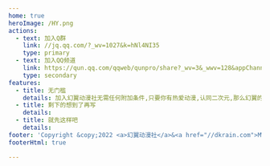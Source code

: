 ```yaml
---
home: true
heroImage: /HY.png
actions:
  - text: 加入Q群
    link: //jq.qq.com/?_wv=1027&k=hNl4NI35
    type: primary
  - text: 加入QQ频道
    link: https://qun.qq.com/qqweb/qunpro/share?_wv=3&_wwv=128&appChannel=share&inviteCode=149wJ1&businessType=9&from=246610&biz=ka
    type: secondary
features:
  - title: 无门槛
    details: 加入幻翼动漫社无需任何附加条件,只要你有热爱动漫,认同二次元,那么幻翼的大门永远向你们敞开
  - title: 剩下的想到了再写
    details: 
  - title: 就先这样吧
    details:
footer: 'Copyright &copy;2022 <a>幻翼动漫社</a>&<a href="//dkrain.com">MWX</a>'
footerHtml: true

---
```

